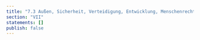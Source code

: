 ```yaml
---
title: "7.3 Außen, Sicherheit, Verteidigung, Entwicklung, Menschenrechte"
section: "VII"
statements: []
publish: false
---
```


